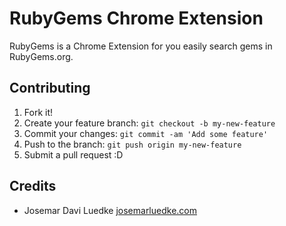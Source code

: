 # RubyGems Chrome Extension

RubyGems is a Chrome Extension for you easily search gems in RubyGems.org.


## Contributing

1. Fork it!
2. Create your feature branch: `git checkout -b my-new-feature`
3. Commit your changes: `git commit -am 'Add some feature'`
4. Push to the branch: `git push origin my-new-feature`
5. Submit a pull request :D


## Credits

- Josemar Davi Luedke [josemarluedke.com](http://josemarluedke.com)
